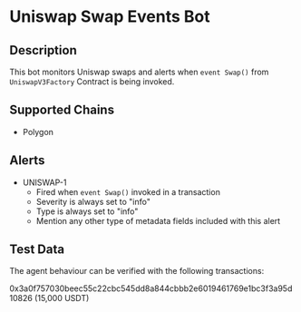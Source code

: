 # Uniswap Swap Events Bot

## Description

This bot monitors Uniswap swaps and alerts when `event Swap()` from `UniswapV3Factory` Contract is being invoked.

## Supported Chains

- Polygon

## Alerts

- UNISWAP-1
  - Fired when `event Swap()` invoked in a transaction
  - Severity is always set to "info"
  - Type is always set to "info"
  - Mention any other type of metadata fields included with this alert

## Test Data

The agent behaviour can be verified with the following transactions:

0x3a0f757030beec55c22cbc545dd8a844cbbb2e6019461769e1bc3f3a95d10826 (15,000 USDT)
